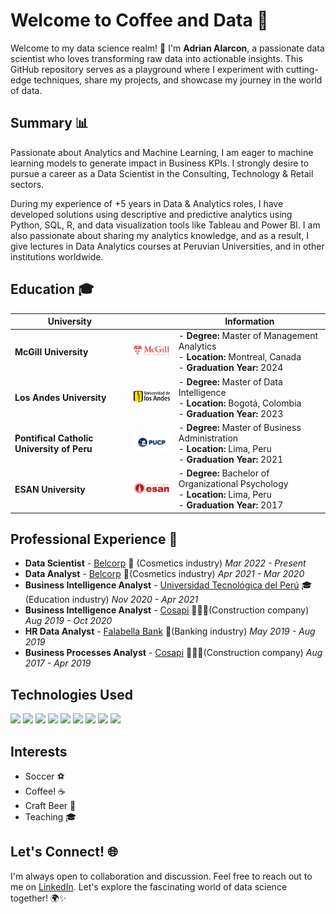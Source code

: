 # Welcome to Coffee and Data 🚀

Welcome to my data science realm! 👋 I'm **Adrian Alarcon**, a passionate data scientist who loves transforming raw data into actionable insights. This GitHub repository serves as a playground where I experiment with cutting-edge techniques, share my projects, and showcase my journey in the world of data.


## Summary 📊

Passionate about Analytics and Machine Learning, I am eager to machine learning models to generate impact in Business KPIs. I strongly desire to pursue a career as a Data Scientist in the Consulting, Technology & Retail sectors.

During my experience of +5 years in Data & Analytics roles, I have developed solutions using descriptive and predictive analytics using Python, SQL, R, and data visualization tools like Tableau and Power BI. I am also passionate about sharing my analytics knowledge, and as a result, I give lectures in Data Analytics courses at Peruvian Universities, and in other institutions worldwide.

## Education 🎓

| University                         |                                  | Information                                    |
| ---------------------------------- | ----------------------------------------- | ---------------------------------------------- |
| **McGill University**              | <img src="mcgill.png" alt="McGill University Logo" width="100"> | - **Degree:** Master of Management Analytics<br>- **Location:** Montreal, Canada<br>- **Graduation Year:** 2024 |
| **Los Andes University**           | <img src="losandes.png" alt="Los Andes University Logo" width="100"> | - **Degree:** Master of Data Intelligence<br>- **Location:** Bogotá, Colombia<br>- **Graduation Year:** 2023 |
| **Pontifical Catholic University of Peru** | <img src="pucp.jpeg" alt="PUCP Logo" width="100"> | - **Degree:** Master of Business Administration<br>- **Location:** Lima, Peru<br>- **Graduation Year:** 2021 |
| **ESAN University**                | <img src="esan.jpeg" alt="ESAN University Logo" width="100"> | - **Degree:** Bachelor of Organizational Psychology<br>- **Location:** Lima, Peru<br>- **Graduation Year:** 2017 |


## Professional Experience 💼

* **Data Scientist** - [Belcorp](https://www.belcorp.biz/en/) 💄 (Cosmetics industry) *Mar 2022 - Present*
* **Data Analyst** - [Belcorp](https://www.belcorp.biz/en/) 💄(Cosmetics industry) *Apr 2021 - Mar 2020*
* **Business Intelligence Analyst** - [Universidad Tecnológica del Perú](https://www.utp.edu.pe/web/?utm_source=google&utm_medium=cpc&utm_campaign=consideration_todas_search_trafico_lima-provincias_aon_utp&utm_term=todas_lima-provincias_kw-exacta-utp&utm_content=rsa&gad_source=1&gclid=EAIaIQobChMIi9_6xu_OgwMVLmNHAR1QUQE8EAAYASAAEgJVOvD_BwE) 🎓(Education industry) *Nov 2020 - Apr 2021*
* **Business Intelligence Analyst** - [Cosapi](https://www.cosapi.com.pe/Site/Index.aspx?aID=430) 👷🏼‍♂️(Construction company) *Aug 2019 - Oct 2020*
* **HR Data Analyst** - [Falabella Bank](https://www.bancofalabella.pe/) 🏦(Banking industry) *May 2019 - Aug 2019*
* **Business Processes Analyst** - [Cosapi](https://www.cosapi.com.pe/Site/Index.aspx?aID=430) 👷🏼‍♂️(Construction company) *Aug 2017 - Apr 2019*





<!--
### Data Scientist | Belcorp | *Mar 2022 - Present*

- Developed Machine Learning models to predict demand of beauty products sold in digital channels, resulting in error reduction of 36% allowing to improve accuracy of stock forecasting for supply chain
- Conducted exploratory Machine Learning techniques to uncover patterns and trends allowing to improve model performance for demand forecasting and reducing bias by 33%
- Participated in company’s digital transformation by implementing Auto Machine Learning Platform enabling non-technical team members from Logistics, Commercial and Finance departments to independently perform predictive modeling
- Collaborated with stakeholders and cross-functional teams such as VPs, Product Managers, and Product Owners to identify potential business improvements aimed to reduce cost and improve efficiency
Data

### Data Analyst | Belcorp | *Apr 2021 - Mar 2020*

- Established comprehensive data collection strategy for e-commerce features by proposing new methods to measure impact; gathered data on KPIs established and prioritized in collaboration with stakeholders and Product Managers
- Developed Machine Learning models for product recommendations to e-commerce customers; improving conversion rate by 20% and optimized personalization algorithms to increase attributable sales by 5%
- Designed dashboards to convert digital and commercial data into actionable insights, helping to prioritize new features developed in e-commerce platform that led to an increase of 5% in conversion rate

### Business Intelligence Analyst | Universidad Tecnologica del Peru | *Nov 2020 - Apr 2021*

- Aggregated information from commercial area and created user-friendly dashboards, encouraging utilization, achieving a 90% adoption rate among stakeholders
- Implemented Extract-Transform-Load procedures to amass data from CRM Dynamics 365, ERP Oracle PS, Google Analytics, and Facebook Ads, resulting in comprehensive collection of all commercial data

## Projects 🚀

### [Project 1 Name]

- Description: [Brief Description of the Project]
- Technologies Used: [List of Technologies/Languages]
- [Link to Project Repository]

### [Project 2 Name]

- Description: [Brief Description of the Project]
- Technologies Used: [List of Technologies/Languages]
- [Link to Project Repository]

-->
## Technologies Used

[<img src="https://cdn.jsdelivr.net/gh/devicons/devicon/icons/python/python-original-wordmark.svg" height="50" />](https://www.python.org/)
[<img src="https://cdn.jsdelivr.net/gh/devicons/devicon/icons/rstudio/rstudio-original.svg" height="50" />](https://www.rstudio.com/)
[<img src="https://cdn.jsdelivr.net/gh/devicons/devicon/icons/html5/html5-original.svg" height="50" />](https://developer.mozilla.org/en-US/docs/Web/Guide/HTML/HTML5)
[<img src="https://cdn.jsdelivr.net/gh/devicons/devicon/icons/django/django-plain.svg" height="50" />](https://www.djangoproject.com/)
[<img src="https://cdn.jsdelivr.net/gh/devicons/devicon/icons/mysql/mysql-original-wordmark.svg" height="50" />](https://www.mysql.com/)
[<img src="https://cdn.jsdelivr.net/gh/devicons/devicon/icons/microsoftsqlserver/microsoftsqlserver-plain-wordmark.svg" height="50" />](https://www.microsoft.com/en-us/sql-server/)
[<img src="https://cdn.jsdelivr.net/gh/devicons/devicon/icons/amazonwebservices/amazonwebservices-original-wordmark.svg" height="50" />](https://aws.amazon.com/)
[<img src="https://cdn.jsdelivr.net/gh/devicons/devicon/icons/googlecloud/googlecloud-original-wordmark.svg" height="50" />](https://cloud.google.com/)
[<img src="https://cdn.jsdelivr.net/gh/devicons/devicon/icons/flask/flask-original-wordmark.svg" height="50"/>]()

## Interests
* Soccer ⚽️
* Coffee! ☕️
* Craft Beer 🍺
* Teaching 🎓

## Let's Connect! 🌐

I'm always open to collaboration and discussion. Feel free to reach out to me on [LinkedIn](https://www.linkedin.com/in/carlosadrianalarcon/?locale=en_US). Let's explore the fascinating world of data science together! 🌍✨

